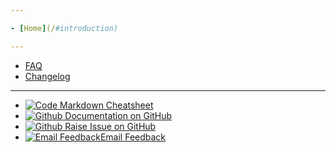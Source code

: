 ```yaml
---

- [Home](/#introduction)

---
```


- [FAQ](other/faq.md)
- [Changelog](other/changelog.md)

---

- [![Code](https://icongr.am/feather/code.svg?size=16&color=808080) Markdown Cheatsheet](https://jhildenbiddle.github.io/docsify-themeable/#/markdown)
- [![Github](https://icongram.jgog.in/simple/github.svg?color=808080&size=16) Documentation on GitHub](https://github.com/BritishGeologicalSurvey/AGS-Validator)
- [![Github](https://icongram.jgog.in/simple/github.svg?color=808080&size=16) Raise Issue on GitHub](https://github.com/BritishGeologicalSurvey/AGS-Validator/issues)
- [![Email Feedback](https://icongr.am/fontawesome/envelope.svg?size=16&color=808080)Email Feedback](mailto:enquiries@bgs.ac.uk)

